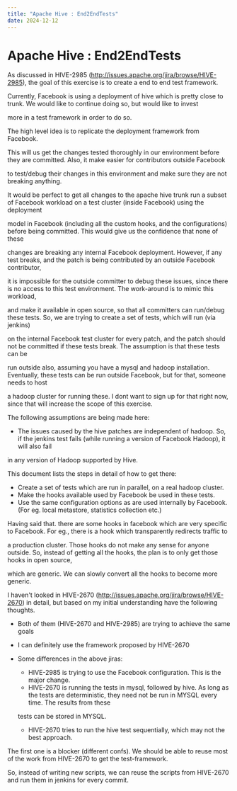 ```yaml
---
title: "Apache Hive : End2EndTests"
date: 2024-12-12
---
```


# Apache Hive : End2EndTests

As discussed in HIVE-2985 (<http://issues.apache.org/jira/browse/HIVE-2985>), the goal of this exercise is to create a end to end test framework.

Currently, Facebook is using a deployment of hive which is pretty close to trunk. We would like to continue doing so, but would like to invest   

more in a test framework in order to do so. 

The high level idea is to replicate the deployment framework from Facebook.

This will us get the changes tested thoroughly in our environment before they are committed. Also, it make easier for contributors outside Facebook  

 to test/debug their changes in this environment and make sure they are not breaking anything.

It would be perfect to get all changes to the apache hive trunk run a subset of Facebook workload on a test cluster (inside Facebook) using the deployment  

model in Facebook (including all the custom hooks, and the configurations) before being committed. This would give us the confidence that none of these   

changes are breaking any internal Facebook deployment. However, if any test breaks, and the patch is being contributed by an outside Facebook contributor,  

it is impossible for the outside committer to debug these issues, since there is no access to this test environment. The work-around is to mimic this workload,  

and make it available in open source, so that all committers can run/debug these tests. So, we are trying to create a set of tests, which will run (via jenkins)  

on the internal Facebook test cluster for every patch, and the patch should not be committed if these tests break. The assumption is that these tests can be  

run outside also, assuming you have a mysql and hadoop installation. Eventually, these tests can be run outside Facebook, but for that, someone needs to host  

a hadoop cluster for running these. I dont want to sign up for that right now, since that will increase the scope of this exercise.

The following assumptions are being made here:

* The issues caused by the hive patches are independent of hadoop. So, if the jenkins test fails (while running a version of Facebook Hadoop), it will also fail  

in any version of Hadoop supported by Hive.

This document lists the steps in detail of how to get there:

* Create a set of tests which are run in parallel, on a real hadoop cluster.
* Make the hooks available used by Facebook be used in these tests.
* Use the same configuration options as are used internally by Facebook. (For eg. local metastore, statistics collection etc.)

Having said that. there are some hooks in facebook which are very specific to Facebook. For eg., there is a hook which transparently redirects traffic to   

a production cluster. Those hooks do not make any sense for anyone outside. So, instead of getting all the hooks, the plan is to only get those hooks in open source,  

which are generic. We can slowly convert all the hooks to become more generic.

I haven't looked in HIVE-2670 (<http://issues.apache.org/jira/browse/HIVE-2670>) in detail, but based on my initial understanding have the following thoughts.

* Both of them (HIVE-2670 and HIVE-2985) are trying to achieve the same goals
* I can definitely use the framework proposed by HIVE-2670
* Some differences in the above jiras:
	+ HIVE-2985 is trying to use the Facebook configuration. This is the major change.
	+ HIVE-2670 is running the tests in mysql, followed by hive. As long as the tests are deterministic, they need not be run in MYSQL every time. The results from these  
	
	tests can be stored in MYSQL.
	+ HIVE-2670 tries to run the hive test sequentially, which may not the best approach.

The first one is a blocker (different confs). We should be able to reuse most of the work from HIVE-2670 to get the test-framework.

So, instead of writing new scripts, we can reuse the scripts from HIVE-2670 and run them in jenkins for every commit.

 

 

